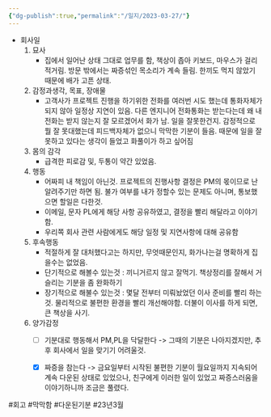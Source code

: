 ```yaml
---
{"dg-publish":true,"permalink":"/일지/2023-03-27/"}
---
```



- 회사일
	1. 묘사
		- 집에서 일어난 상태 그대로 업무를 함, 책상이 좁아 키보드, 마우스가 걸리적거림. 방문 밖에서는 짜증섞인 목소리가 계속 들림. 한끼도 먹지 않았기 때문에 배가 고픈 상태.
	2. 감정과생각, 목표, 장애물
		- 고객사가 프로젝트 진행을 하기위한 전화를 여러번 시도 했는데 통화자체가 되지 않아 일정상 지연이 있음. 다른 엔지니어 전화통화는 받는다는데 왜 내 전화는 받지 않는지 잘 모르겠어서 화가 남. 일을 잘못한건지. 감정적으로 뭘 잘 못대했는데 피드백자체가 없으니 막막한 기분이 들음. 때문에 일을 잘못하고 있다는 생각이 들었고 화풀이가 하고 싶어짐
	3. 몸의 감각
		- 급격한 피로감 및, 두통이 약간 있었음.
	4. 행동
		- 어짜피 내 책임이 아닌것. 프로젝트의 진행사항 결정은 PM의 몫이므로 난 알려주기만 하면 됨. 불가 여부를 내가 정할수 있는 문제도 아니며, 통보했으면 할일은 다한것.
		- 이메일, 문자 PL에게 해당 사항 공유하였고, 결정을 빨리 해달라고 이야기함.
		- 우리쪽 회사 관련 사람에게도 해당 일정 및 지연사항에 대해 공유함
	5. 후속행동
		- 적절하게 잘 대처했다고는 하지만, 무엇때문인지, 화가나는걸 명확하게 집을수는 없었음. 
		- 단기적으로 해볼수 있는것 : 끼니거르지 않고 잘먹기. 책상정리를 잘해서 거슬리는 기분을 좀 완화하기
		- 장기적으로 해불수 있는것 : 몇달 전부터 미뤄놨었던 이사 준비를 빨리 하는것. 물리적으로 불편한 환경을 빨리 개선해야함. 더불이 이사를 하게 되면, 큰 책상을 사기.
	6. 양가감정
		- [ ] 기분대로 행동해서 PM,PL을 닥달한다 -> 그때의 기분은 나아지겠지만, 추후 회사에서 일을 맞기기 어려울것.
		- [x] 짜증을 참는다 -> 금요일부터 시작된 불편한 기분이 월요일까지 지속되어 계속 다운된 상태로 있었으나, 친구에게 이러한 일이 있었고 짜증스러움을 이야기하니까 조금은 풀렸다.



#회고 #막막함 #다운된기분 #23년3월